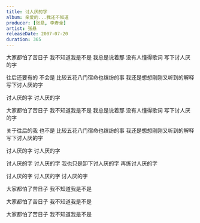 ```yaml
---
title: 讨人厌的字
album: 亲爱的...我还不知道
producer: [张悬, 李寿全]
artist: 张悬
releaseDate: 2007-07-20
duration: 365
---
```

大家都怕了苦日子
我不知道我是不是
我总是说着那 没有人懂得歌词
写下讨人厌的字

往后还要有的 不会是
比较五花八门宿命也缤纷的事
我还是想想刚刚又听到的解释
写下讨人厌的字

讨人厌的字
讨人厌的字

大家都怕了苦日子
我不知道我是不是
我总是说着那 没有人懂得歌词
写下讨人厌的字

关于往后的我 也不是
比较五花八门宿命也缤纷的事
我还是想想刚刚又听到的解释
写下讨人厌的字

讨人厌的字
讨人厌的字

讨人厌的字 讨人厌的字
我也只是卸下讨人厌的字
再练讨人厌的字

讨人厌的字
讨人厌的字 讨人厌的字

大家都怕了苦日子
我不知道我是不是

大家都怕了苦日子
我不知道我是不是

大家都怕了苦日子
我不知道我是不是